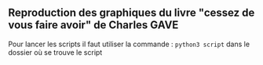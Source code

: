 ## Reproduction des graphiques du livre "cessez de vous faire avoir" de Charles GAVE

Pour lancer les scripts il faut utiliser la commande :
`python3 script`
dans le dossier où se trouve le script
